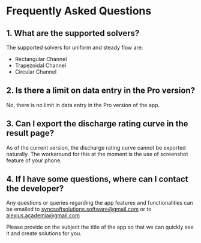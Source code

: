 # Frequently Asked Questions

## 1. What are the supported solvers?

The supported solvers for uniform and steady flow are:

- Rectangular Channel
- Trapezoidal Channel
- Circular Channel

## 2. Is there a limit on data entry in the Pro version?

No, there is no limit in data entry in the Pro version of the app.

## 3. Can I export the discharge rating curve in the result page?

As of the current version, the discharge rating curve cannot be exported naturally. The workaround for this at the moment is the use of screenshot feature of your phone.

## 4. If I have some questions, where can I contact the developer?

Any questions or queries regarding the app features and functionalities can be emailed to syncsoftsolutions.software@gmail.com or to alexius.academia@gmail.com

Please provide on the subject the title of the app so that we can quickly see it and create solutions for you.